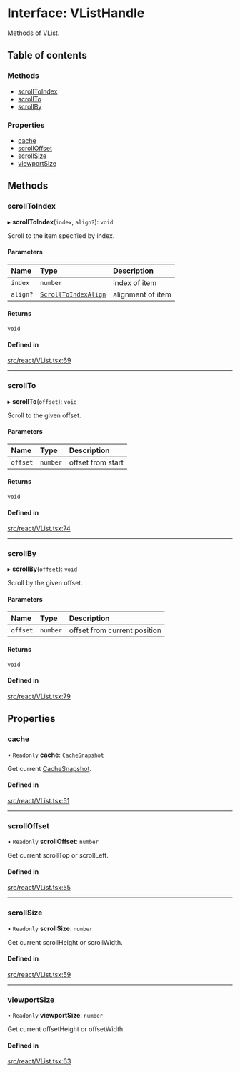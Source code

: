 # Interface: VListHandle

Methods of [VList](../API.md#vlist).

## Table of contents

### Methods

- [scrollToIndex](VListHandle.md#scrolltoindex)
- [scrollTo](VListHandle.md#scrollto)
- [scrollBy](VListHandle.md#scrollby)

### Properties

- [cache](VListHandle.md#cache)
- [scrollOffset](VListHandle.md#scrolloffset)
- [scrollSize](VListHandle.md#scrollsize)
- [viewportSize](VListHandle.md#viewportsize)

## Methods

### scrollToIndex

▸ **scrollToIndex**(`index`, `align?`): `void`

Scroll to the item specified by index.

#### Parameters

| Name | Type | Description |
| :------ | :------ | :------ |
| `index` | `number` | index of item |
| `align?` | [`ScrollToIndexAlign`](../API.md#scrolltoindexalign) | alignment of item |

#### Returns

`void`

#### Defined in

[src/react/VList.tsx:69](https://github.com/inokawa/virtua/blob/b903f418/src/react/VList.tsx#L69)

___

### scrollTo

▸ **scrollTo**(`offset`): `void`

Scroll to the given offset.

#### Parameters

| Name | Type | Description |
| :------ | :------ | :------ |
| `offset` | `number` | offset from start |

#### Returns

`void`

#### Defined in

[src/react/VList.tsx:74](https://github.com/inokawa/virtua/blob/b903f418/src/react/VList.tsx#L74)

___

### scrollBy

▸ **scrollBy**(`offset`): `void`

Scroll by the given offset.

#### Parameters

| Name | Type | Description |
| :------ | :------ | :------ |
| `offset` | `number` | offset from current position |

#### Returns

`void`

#### Defined in

[src/react/VList.tsx:79](https://github.com/inokawa/virtua/blob/b903f418/src/react/VList.tsx#L79)

## Properties

### cache

• `Readonly` **cache**: [`CacheSnapshot`](CacheSnapshot.md)

Get current [CacheSnapshot](CacheSnapshot.md).

#### Defined in

[src/react/VList.tsx:51](https://github.com/inokawa/virtua/blob/b903f418/src/react/VList.tsx#L51)

___

### scrollOffset

• `Readonly` **scrollOffset**: `number`

Get current scrollTop or scrollLeft.

#### Defined in

[src/react/VList.tsx:55](https://github.com/inokawa/virtua/blob/b903f418/src/react/VList.tsx#L55)

___

### scrollSize

• `Readonly` **scrollSize**: `number`

Get current scrollHeight or scrollWidth.

#### Defined in

[src/react/VList.tsx:59](https://github.com/inokawa/virtua/blob/b903f418/src/react/VList.tsx#L59)

___

### viewportSize

• `Readonly` **viewportSize**: `number`

Get current offsetHeight or offsetWidth.

#### Defined in

[src/react/VList.tsx:63](https://github.com/inokawa/virtua/blob/b903f418/src/react/VList.tsx#L63)
